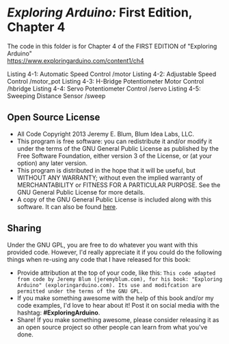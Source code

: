 _Exploring Arduino:_ First Edition, Chapter 4
=============================================
The code in this folder is for Chapter 4 of the FIRST EDITION of "Exploring Arduino"  
https://www.exploringarduino.com/content1/ch4  

Listing 4-1: Automatic Speed Control                 /motor
Listing 4-2: Adjustable Speed Control                /motor_pot
Listing 4-3: H-Bridge Potentiometer Motor Control    /hbridge
Listing 4-4: Servo Potentiometer Control             /servo
Listing 4-5: Sweeping Distance Sensor                /sweep

Open Source License
-------------------
* All Code Copyright 2013 Jeremy E. Blum, Blum Idea Labs, LLC.
* This program is free software: you can redistribute it and/or modify it under the terms of the GNU General Public License as published by the Free Software Foundation, either version 3 of the License, or (at your option) any later version.
* This program is distributed in the hope that it will be useful, but WITHOUT ANY WARRANTY; without even the implied warranty of MERCHANTABILITY or FITNESS FOR A PARTICULAR PURPOSE.  See the GNU General Public License for more details.
* A copy of the GNU General Public License is included along with this software. It can also be found [here](http://www.gnu.org/licenses/).

Sharing
-------
Under the GNU GPL, you are free to do whatever you want with this provided code. However, I'd really appreciate it if you could do the following things when re-using any code that I have released for this book:
* Provide attribution at the top of your code, like this: `This code adapted from code by Jeremy Blum (jeremyblum.com), for his book: "Exploring Arduino" (exploringarduino.com). Its use and modifcation are permitted under the terms of the GNU GPL.`
* If you make something awesome with the help of this book and/or my code examples, I'd love to hear about it! Post it on social media with the hashtag: **#ExploringArduino**.
* Share!  If you make something awesome, please consider releasing it as an open source project so other people can learn from what you've done.